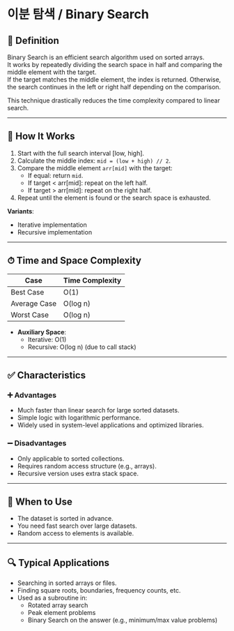 # 이분 탐색 / Binary Search

## 📌 Definition

Binary Search is an efficient search algorithm used on sorted arrays.  
It works by repeatedly dividing the search space in half and comparing the middle element with the target.  
If the target matches the middle element, the index is returned. Otherwise, the search continues in the left or right half depending on the comparison.

This technique drastically reduces the time complexity compared to linear search.

---

## 🧠 How It Works

1. Start with the full search interval [low, high].
2. Calculate the middle index: `mid = (low + high) // 2`.
3. Compare the middle element `arr[mid]` with the target:
   - If equal: return `mid`.
   - If target < arr[mid]: repeat on the left half.
   - If target > arr[mid]: repeat on the right half.
4. Repeat until the element is found or the search space is exhausted.

**Variants**:
- Iterative implementation
- Recursive implementation

---

## ⏱ Time and Space Complexity

| Case         | Time Complexity |
|--------------|------------------|
| Best Case    | O(1)             |
| Average Case | O(log n)         |
| Worst Case   | O(log n)         |

- **Auxiliary Space**:  
  - Iterative: O(1)  
  - Recursive: O(log n) (due to call stack)

---

## ✅ Characteristics

### ➕ Advantages
- Much faster than linear search for large sorted datasets.
- Simple logic with logarithmic performance.
- Widely used in system-level applications and optimized libraries.

### ➖ Disadvantages
- Only applicable to sorted collections.
- Requires random access structure (e.g., arrays).
- Recursive version uses extra stack space.

---

## 🧭 When to Use

- The dataset is sorted in advance.
- You need fast search over large datasets.
- Random access to elements is available.

---

## 🔍 Typical Applications

- Searching in sorted arrays or files.
- Finding square roots, boundaries, frequency counts, etc.
- Used as a subroutine in:
  - Rotated array search
  - Peak element problems
  - Binary Search on the answer (e.g., minimum/max value problems)